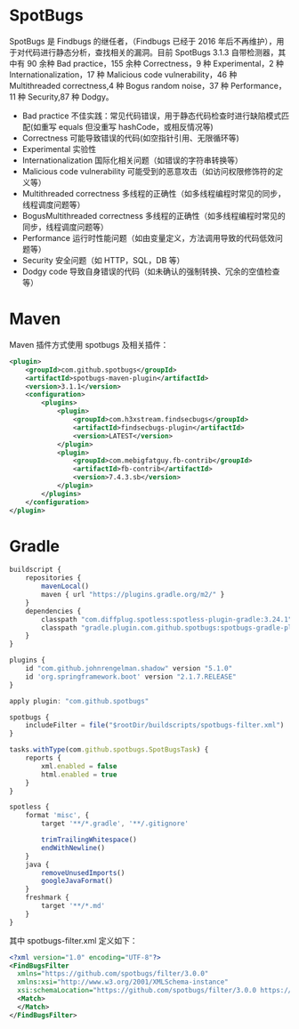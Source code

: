 # SpotBugs

SpotBugs 是 Findbugs 的继任者，（Findbugs 已经于 2016 年后不再维护），用于对代码进行静态分析，查找相关的漏洞。目前 SpotBugs 3.1.3 自带检测器，其中有 90 余种 Bad practice，155 余种 Correctness，9 种 Experimental，2 种 Internationalization，17 种 Malicious code vulnerability，46 种 Multithreaded correctness,4 种 Bogus random noise，37 种 Performance，11 种 Security,87 种 Dodgy。

- Bad practice 不佳实践：常见代码错误，用于静态代码检查时进行缺陷模式匹配(如重写 equals 但没重写 hashCode，或相反情况等)
- Correctness 可能导致错误的代码(如空指针引用、无限循环等)
- Experimental 实验性
- Internationalization 国际化相关问题（如错误的字符串转换等）
- Malicious code vulnerability 可能受到的恶意攻击（如访问权限修饰符的定义等）
- Multithreaded correctness 多线程的正确性（如多线程编程时常见的同步，线程调度问题等）
- BogusMultithreaded correctness 多线程的正确性（如多线程编程时常见的同步，线程调度问题等）
- Performance 运行时性能问题（如由变量定义，方法调用导致的代码低效问题等）
- Security 安全问题（如 HTTP，SQL，DB 等）
- Dodgy code 导致自身错误的代码（如未确认的强制转换、冗余的空值检查等）

# Maven

Maven 插件方式使用 spotbugs 及相关插件：

```xml
<plugin>
	<groupId>com.github.spotbugs</groupId>
	<artifactId>spotbugs-maven-plugin</artifactId>
	<version>3.1.1</version>
	<configuration>
		<plugins>
			<plugin>
				<groupId>com.h3xstream.findsecbugs</groupId>
				<artifactId>findsecbugs-plugin</artifactId>
				<version>LATEST</version>
			</plugin>
			<plugin>
				<groupId>com.mebigfatguy.fb-contrib</groupId>
				<artifactId>fb-contrib</artifactId>
				<version>7.4.3.sb</version>
			</plugin>
		</plugins>
	</configuration>
</plugin>
```

# Gradle

```js
buildscript {
    repositories {
        mavenLocal()
        maven { url "https://plugins.gradle.org/m2/" }
    }
    dependencies {
        classpath "com.diffplug.spotless:spotless-plugin-gradle:3.24.1"
        classpath "gradle.plugin.com.github.spotbugs:spotbugs-gradle-plugin:2.0.0"
    }
}

plugins {
    id "com.github.johnrengelman.shadow" version "5.1.0"
    id 'org.springframework.boot' version "2.1.7.RELEASE"
}

apply plugin: "com.github.spotbugs"

spotbugs {
    includeFilter = file("$rootDir/buildscripts/spotbugs-filter.xml")
}

tasks.withType(com.github.spotbugs.SpotBugsTask) {
    reports {
        xml.enabled = false
        html.enabled = true
    }
}

spotless {
    format 'misc', {
        target '**/*.gradle', '**/.gitignore'

        trimTrailingWhitespace()
        endWithNewline()
    }
    java {
        removeUnusedImports()
        googleJavaFormat()
    }
    freshmark {
        target '**/*.md'
    }
}
```

其中 spotbugs-filter.xml 定义如下：

```xml
<?xml version="1.0" encoding="UTF-8"?>
<FindBugsFilter
  xmlns="https://github.com/spotbugs/filter/3.0.0"
  xmlns:xsi="http://www.w3.org/2001/XMLSchema-instance"
  xsi:schemaLocation="https://github.com/spotbugs/filter/3.0.0 https://raw.githubusercontent.com/spotbugs/spotbugs/3.1.0/spotbugs/etc/findbugsfilter.xsd">
  <Match>
  </Match>
</FindBugsFilter>
```
